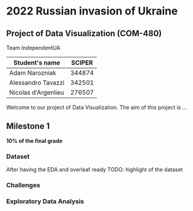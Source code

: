 # 2022 Russian invasion of Ukraine
## Project of Data Visualization (COM-480)
Team IndependentUA

| Student's name | SCIPER |
|----------------|--------|
| Adam Narozniak | 344874 |
| Alessandro Tavazzi       | 342501      |
| Nicolas d'Argenlieu| 276507 |

Welcome to our project of Data Visualization. The aim of this project is ...


## Milestone 1
**10% of the final grade**

### Dataset
After having the EDA and overleaf ready TODO: highlight of the dataset

### Challenges


### Exploratory Data Analysis
